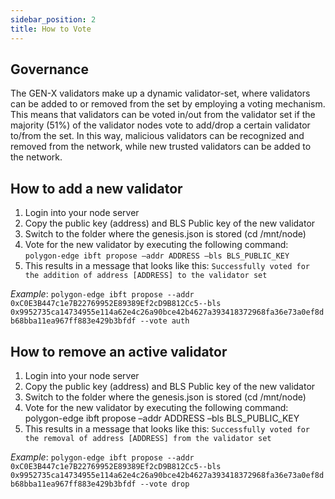 ```yaml
---
sidebar_position: 2
title: How to Vote
---
```


## Governance 
The GEN-X validators make up a dynamic validator-set, where validators can be added to or removed from the set by employing a voting mechanism. This means that validators can be voted in/out from the validator set if the majority (51%) of the validator nodes vote to add/drop a certain validator to/from the set. In this way, malicious validators can be recognized and removed from the network, while new trusted validators can be added to the network.
 
## How to add a new validator 
1.	Login into your node server
2.	Copy the public key (address) and BLS Public key of the new validator 
3.	Switch to the folder where the genesis.json is stored (cd /mnt/node) 
4.	Vote for the new validator by executing the following command: `polygon-edge ibft propose –addr ADDRESS –bls BLS_PUBLIC_KEY`
5.	This results in a message that looks like this: `Successfully voted for the addition of address [ADDRESS] to the validator set`

*Example*: `polygon-edge ibft propose --addr 0xC0E3B447c1e7B22769952E89389Ef2cD9B812Cc5--bls 0x9952735ca14734955e114a62e4c26a90bce42b4627a393418372968fa36e73a0ef8db68bba11ea967ff883e429b3bfdf --vote auth`
 
## How to remove an active validator 
1.	Login into your node server
2.	Copy the public key (address) and BLS Public key of the new validator 
3.	Switch to the folder where the genesis.json is stored (cd /mnt/node) 
4.	Vote for the new validator by executing the following command: 
polygon-edge ibft propose –addr ADDRESS –bls BLS_PUBLIC_KEY   
5.	This results in a message that looks like this: `Successfully voted for the removal of address [ADDRESS] from the validator set`

*Example*: `polygon-edge ibft propose --addr 0xC0E3B447c1e7B22769952E89389Ef2cD9B812Cc5--bls 0x9952735ca14734955e114a62e4c26a90bce42b4627a393418372968fa36e73a0ef8db68bba11ea967ff883e429b3bfdf --vote drop`